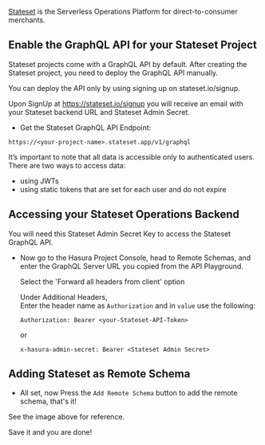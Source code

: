 [Stateset](https://www.stateset.is/) is the Serverless Operations Platform for direct-to-consumer merchants.

## Enable the GraphQL API for your Stateset Project

Stateset projects come with a GraphQL API by default. After creating the Stateset project, you need to deploy the GraphQL API manually. 

You can deploy the API only by using signing up on stateset.io/signup.

Upon SignUp at https://stateset.io/signup you will receive an email with your Stateset backend URL and Stateset Admin Secret.

- Get the Stateset GraphQL API Endpoint:

```
https://<your-project-name>.stateset.app/v1/graphql
```

It’s important to note that all data is accessible only to authenticated users. There are two ways to access data:

* using JWTs
* using static tokens that are set for each user and do not expire

## Accessing your Stateset Operations Backend

You will need this Stateset Admin Secret Key to access the Stateset GraphQL API.

- Now go to the Hasura Project Console, head to Remote Schemas, and enter the GraphQL Server URL you copied from the API Playground.

  Select the 'Forward all headers from client' option

  Under Additional Headers,  
  Enter the header name as `Authorization` and in `value` use the following:

  ```
  Authorization: Bearer <your-Stateset-API-Token>
  ```

  or 

   ```
  x-hasura-admin-secret: Bearer <Stateset Admin Secret>
  ```


## Adding Stateset as Remote Schema

- All set, now Press the `Add Remote Schema` button to add the remote schema, that's it!

See the image above for reference.

Save it and you are done!
